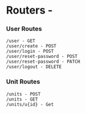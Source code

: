 # Routers -

### User Routes

    /user - GET
    /user/create - POST
    /user/login - POST
    /user/reset-password - POST
    /user/reset-password - PATCH
    /user/logout - DELETE

### Unit Routes

    /units - POST
    /units - GET
    /units/u{id} - Get
